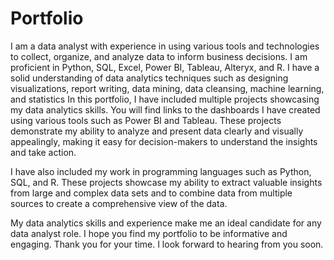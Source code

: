 # Portfolio
I am a data analyst with experience in using various tools and technologies to collect, organize, and analyze data to inform business decisions. 
I am proficient in Python, SQL, Excel, Power BI, Tableau, Alteryx, and R. 
I have a solid understanding of data analytics techniques such as designing visualizations, report writing, data mining, data cleansing, machine learning, and statistics
In this portfolio, I have included multiple projects showcasing my data analytics skills. 
You will find links to the dashboards I have created using various tools such as Power BI and Tableau. These projects demonstrate my ability to analyze and present data clearly and visually appealingly, making it easy for decision-makers to understand the insights and take action.

I have also included my work in programming languages such as Python, SQL, and R. 
These projects showcase my ability to extract valuable insights from large and complex data sets and to combine data from multiple sources to create a comprehensive view of the data.

My data analytics skills and experience make me an ideal candidate for any data analyst role. I hope you find my portfolio to be informative and engaging.
Thank you for your time. I look forward to hearing from you soon.
